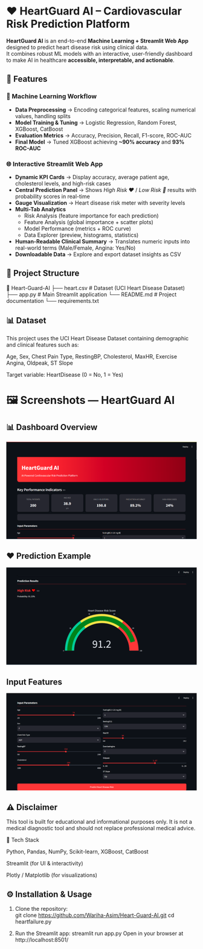 # ❤️ HeartGuard AI – Cardiovascular Risk Prediction Platform  

**HeartGuard AI** is an end-to-end **Machine Learning + Streamlit Web App** designed to predict heart disease risk using clinical data.  
It combines robust ML models with an interactive, user-friendly dashboard to make AI in healthcare **accessible, interpretable, and actionable**.  


## 🚀 Features  

### 🔢 Machine Learning Workflow
- **Data Preprocessing** → Encoding categorical features, scaling numerical values, handling splits  
- **Model Training & Tuning** → Logistic Regression, Random Forest, XGBoost, CatBoost  
- **Evaluation Metrics** → Accuracy, Precision, Recall, F1-score, ROC-AUC  
- **Final Model** → Tuned XGBoost achieving **~90% accuracy** and **93% ROC-AUC**  

### 🌐 Interactive Streamlit Web App
- **Dynamic KPI Cards** → Display accuracy, average patient age, cholesterol levels, and high-risk cases  
- **Central Prediction Panel** → Shows *High Risk ❤️* / *Low Risk 💚* results with probability scores in real-time  
- **Gauge Visualization** → Heart disease risk meter with severity levels  
- **Multi-Tab Analytics**  
  - Risk Analysis (feature importance for each prediction)  
  - Feature Analysis (global importance + scatter plots)  
  - Model Performance (metrics + ROC curve)  
  - Data Explorer (preview, histograms, statistics)  
- **Human-Readable Clinical Summary** → Translates numeric inputs into real-world terms (Male/Female, Angina: Yes/No)  
- **Downloadable Data** → Explore and export dataset insights as CSV  


## 📂 Project Structure  
📁 Heart-Guard-AI
├── heart.csv # Dataset (UCI Heart Disease Dataset)
├── app.py # Main Streamlit application
└── README.md # Project documentation
└── requirements.txt

## 📊 Dataset

This project uses the UCI Heart Disease Dataset
 containing demographic and clinical features such as:

Age, Sex, Chest Pain Type, RestingBP, Cholesterol, MaxHR, Exercise Angina, Oldpeak, ST Slope

Target variable: HeartDisease (0 = No, 1 = Yes)

# 🖼️ Screenshots — HeartGuard AI

## 📊 Dashboard Overview
![Dashboard Overview](dashboard.PNG)

## ❤️ Prediction Example
![Prediction Example](predictionresults.PNG)

## Input Features
![input](input.PNG)

## ⚠️ Disclaimer

This tool is built for educational and informational purposes only.
It is not a medical diagnostic tool and should not replace professional medical advice.

📌 Tech Stack

Python, Pandas, NumPy, Scikit-learn, XGBoost, CatBoost

Streamlit (for UI & interactivity)

Plotly / Matplotlib (for visualizations)



## ⚙️ Installation & Usage  

1. Clone the repository:  
   git clone https://github.com/Wariha-Asim/Heart-Guard-AI.git
   cd heartfailure.py
   
2. Run the Streamlit app:
streamlit run app.py
Open in your browser at http://localhost:8501/

